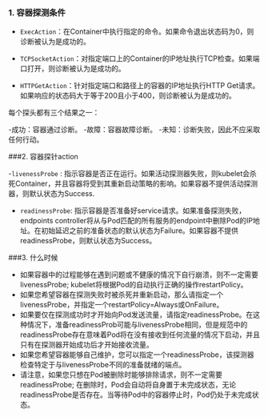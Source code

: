 ### 1. 容器探测条件
- `ExecAction`：在Container中执行指定的命令。如果命令退出状态码为0，则诊断被认为是成功的。

- `TCPSocketAction`：对指定端口上的Container的IP地址执行TCP检查。如果端口打开，则诊断被认为是成功的。

- `HTTPGetAction`：针对指定端口和路径上的容器的IP地址执行HTTP Get请求。如果响应的状态码大于等于200且小于400，则诊断被认为是成功的。

每个探头都有三个结果之一：

-成功：容器通过诊断。
-故障：容器故障诊断。
-未知：诊断失败，因此不应采取任何行动。

###2. 容器探针action

-`livenessProbe` : 指示容器是否正在运行。如果活动探测器失败，则kubelet会杀死Container，并且容器将受到其重新启动策略的影响。如果容器不提供活动探测器，则默认状态为Success.

- `readinessProbe`: 指示容器是否准备好service请求。如果准备探测失败，endpoints controller将从与Pod匹配的所有服务的endpoint中删除Pod的IP地址。在初始延迟之前的准备状态的默认状态为Failure。如果容器不提供readinessProbe，则默认状态为Success。


###3. 什么时候

- 如果容器中的过程能够在遇到问题或不健康的情况下自行崩溃，则不一定需要livenessProbe; kubelet将根据Pod的自动执行正确的操作restartPolicy。
- 如果您希望容器在探测失败时被杀死并重新启动，那么请指定一个livenessProbe，并指定一个restartPolicy=Always或OnFailure。
- 如果要仅在探测成功时才开始向Pod发送流量，请指定readinessProbe。在这种情况下，准备readinessProb可能与livenessProbe相同，但是规范中的readinessProbe存在意味着Pod将在没有接收到任何流量的情况下启动，并且只有在探测器开始成功后才开始接收流量。
- 如果您希望容器能够自己维护，您可以指定一个readinessProbe，该探测器检查特定于与livenessProbe不同的准备就绪的端点。
- 请注意，如果您只想在Pod被删除时能够排除请求，则不一定需要readinessProbe; 在删除时，Pod会自动将自身置于未完成状态，无论readinessProbe是否存在。当等待Pod中的容器停止时，Pod仍处于未完成状态。

